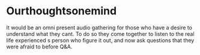 # Ourthoughtsonemind
It would be an omni present audio gathering for those who have a desire to understand what they cant. To do so they come together to listen to the real life experienced s
person who figure it out, and now ask questions that they were afraid to before Q&A. 
